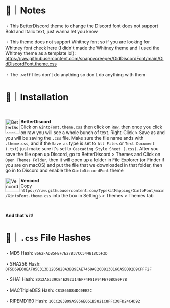 # 📝｜Notes
・This BetterDiscord theme to change the Discord font does not support Bold and Italic text, just wanna let you know

・This theme does not support Whitney font so if you are looking for Whitney font check here (I didn't made the Whitney theme and I used the Whitney theme as a template lol): https://raw.githubusercontent.com/snappycreeper/OldDiscordFont/main/OldDiscordFont.theme.css

・The `.woff` files don't do anything so don't do anything with them
# 📲｜Installation
<br/>
<div align="left">
    <img align="left" src="https://i.imgur.com/LPH05EO.png" alt="BetterDiscord" width="45" height="45">
    <b><p align="left">BetterDiscord</b>
    <br/>Click on <code>GintoFont.theme.css</code> then click on <code>Raw</code>, then once you click on raw you will see a whole bunch of text. Right-Click > Save as and you will be saving the <code>.css</code> file. Make sure the file name ands with <code>.theme.css</code>, and if the <code>Save as</code> type is set to <code>All Files</code> or <code>Text Document (.txt)</code> just make sure it's set to <code>Cascading Style Sheet (.css)</code>. After you save the file open up Discord, go to BetterDiscord > Themes and Click on <code>Open Themes Folder</code>, then it will open up a folder in File Explorer (or Finder if you are on macOS) and put the file that we downloaded in that folder, then go in to Discord and enable the <code>GintoDiscordFont</code> theme
</div>

<div align="left">
    <img align="left" src="https://i.imgur.com/fXYKU5q.png" alt="Vencord" width="45" height="45">
    <b><p align="left">Vencord</b>
    <br/>Copy <code>https://raw.githubusercontent.com/TypekitMapping/GintoFont/main/GintoFont.theme.css</code> into the box in Settings > Themes > Themes tab </p>
</div><br/>

**And that's it!**

# 🔑｜`.css` File Hashes
・MD5 Hash:  `8662FADB5FBF7E27B37CC544B18C5F3D`

・SHA256 Hash: `0F5D69E68EAF85C313D120582BA3B89EAE7468A820D8130166A5BDD2D9CFFF2F`

・SHA1 Hash: `8D12A6339CE4E292314EFF4F81994FE70BCE0F7B`

・MACTripleDES Hash: `C81866084DC0EE2C`

・RIPEMD160 Hash: `16CC283B99A5856E061B5821C8FFC30FD24C4D92`
